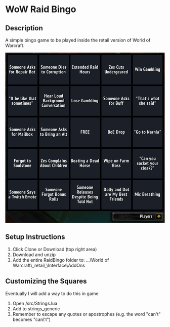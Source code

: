 # WoW Raid Bingo

## Description
A simple bingo game to be played inside the retail version of World of Warcraft.

![In-Game Screenshot of Board](doc/screenshot.PNG)

## Setup Instructions
1. Click Clone or Download (top right area)
2. Download and unzip
3. Add the entire RaidBingo folder to: ...\\World of Warcraft\\\_retail\_\\Interface\\AddOns

## Customizing the Squares
Eventually I will add a way to do this in game
1. Open /src/Strings.lua
2. Add to strings_generic
3. Remember to escape any quotes or apostrophes (e.g. the word "can't" becomes "can\\\'t")

